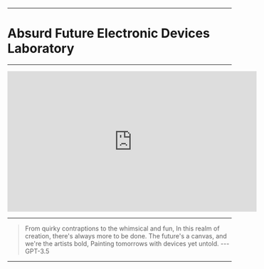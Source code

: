 ***
# Absurd Future Electronic Devices Laboratory
***
<center><iframe width="560" height="315" src="https://www.youtube.com/embed/ERlBHyOjeLI?si=g0_rShwcd6GHH6ka&amp;loop=1&amp;autoplay=1" title="YouTube video player" frameborder="0" allow="accelerometer; autoplay; clipboard-write; encrypted-media; gyroscope; picture-in-picture; web-share" allowfullscreen></iframe></center>

***
>From quirky contraptions to the whimsical and fun,
In this realm of creation, there's always more to be done.
The future's a canvas, and we're the artists bold,
Painting tomorrows with devices yet untold.
--- GPT-3.5

***
